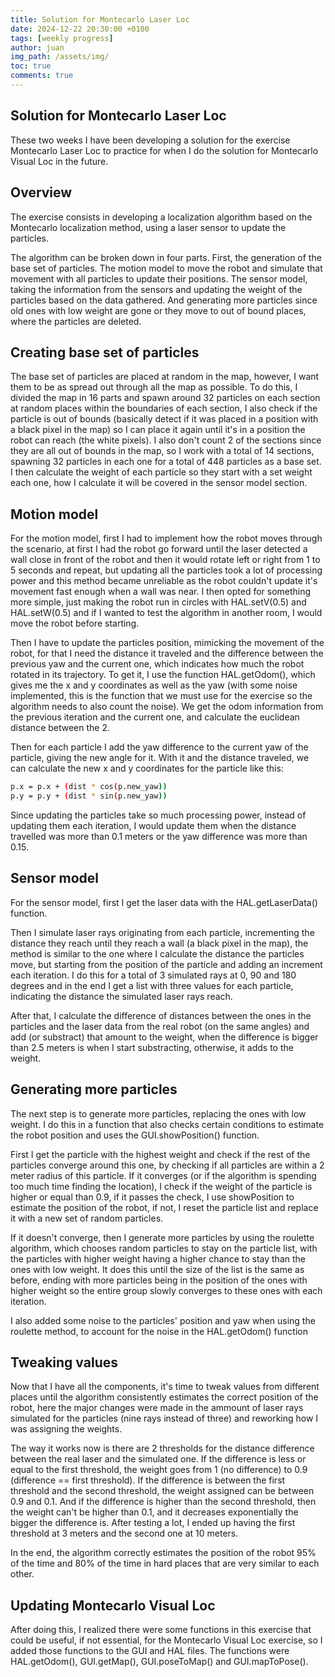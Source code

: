 ```yaml
---
title: Solution for Montecarlo Laser Loc
date: 2024-12-22 20:30:00 +0100
tags: [weekly progress]
author: juan
img_path: /assets/img/
toc: true
comments: true
---
```


## Solution for Montecarlo Laser Loc

These two weeks I have been developing a solution for the exercise Montecarlo Laser Loc to practice for when I do the solution for Montecarlo Visual Loc in the future.

## Overview

The exercise consists in developing a localization algorithm based on the Montecarlo localization method, using a laser sensor to update the particles.

The algorithm can be broken down in four parts. First, the generation of the base set of particles. The motion model to move the robot and simulate that movement with all particles to update their positions. The sensor model, taking the information from the sensors and updating the weight of the particles based on the data gathered. And generating more particles since old ones with low weight are gone or they move to out of bound places, where the particles are deleted.

## Creating base set of particles

The base set of particles are placed at random in the map, however, I want them to be as spread out through all the map as possible. To do this, I divided the map in 16 parts and spawn around 32 particles on each section at random places within the boundaries of each section, I also check if the particle is out of bounds (basically detect if it was placed in a position with a black pixel in the map) so I can place it again until it's in a position the robot can reach (the white pixels). I also don't count 2 of the sections since they are all out of bounds in the map, so I work with a total of 14 sections, spawning 32 particles in each one for a total of 448 particles as a base set. I then calculate the weight of each particle so they start with a set weight each one, how I calculate it will be covered in the sensor model section.

## Motion model

For the motion model, first I had to implement how the robot moves through the scenario, at first I had the robot go forward until the laser detected a wall close in front of the robot and then it would rotate left or right from 1 to 5 seconds and repeat, but updating all the particles took a lot of processing power and this method became unreliable as the robot couldn't update it's movement fast enough when a wall was near. I then opted for something more simple, just making the robot run in circles with HAL.setV(0.5) and HAL.setW(0.5) and if I wanted to test the algorithm in another room, I would move the robot before starting.

Then I have to update the particles position, mimicking the movement of the robot, for that I need the distance it traveled and the difference between the previous yaw and the current one, which indicates how much the robot rotated in its trajectory. To get it, I use the function HAL.getOdom(), which gives me the x and y coordinates as well as the yaw (with some noise implemented, this is the function that we must use for the exercise so the algorithm needs to also count the noise). We get the odom information from the previous iteration and the current one, and calculate the euclidean distance between the 2.

Then for each particle I add the yaw difference to the current yaw of the particle, giving the new angle for it. With it and the distance traveled, we can calculate the new x and y coordinates for the particle like this:

```bash
p.x = p.x + (dist * cos(p.new_yaw))
p.y = p.y + (dist * sin(p.new_yaw))
```

Since updating the particles take so much processing power, instead of updating them each iteration, I would update them when the distance travelled was more than 0.1 meters or the yaw difference was more than 0.15.

## Sensor model

For the sensor model, first I get the laser data with the HAL.getLaserData() function.

Then I simulate laser rays originating from each particle, incrementing the distance they reach until they reach a wall (a black pixel in the map), the method is similar to the one where I calculate the distance the particles move, but starting from the position of the particle and adding an increment each iteration. I do this for a total of 3 simulated rays at 0, 90 and 180 degrees and in the end I get a list with three values for each particle, indicating the distance the simulated laser rays reach.

After that, I calculate the difference of distances between the ones in the particles and the laser data from the real robot (on the same angles) and add (or substract) that amount to the weight, when the difference is bigger than 2.5 meters is when I start substracting, otherwise, it adds to the weight.

## Generating more particles

The next step is to generate more particles, replacing the ones with low weight. I do this in a function that also checks certain conditions to estimate the robot position and uses the GUI.showPosition() function.

First I get the particle with the highest weight and check if the rest of the particles converge around this one, by checking if all particles are within a 2 meter radius of this particle. If it converges (or if the algorithm is spending too much time finding the location), I check if the weight of the particle is higher or equal than 0.9, if it passes the check, I use showPosition to estimate the position of the robot, if not, I reset the particle list and replace it with a new set of random particles.

If it doesn't converge, then I generate more particles by using the roulette algorithm, which chooses random particles to stay on the particle list, with the particles with higher weight having a higher chance to stay than the ones with low weight. It does this until the size of the list is the same as before, ending with more particles being in the position of the ones with higher weight so the entire group slowly converges to these ones with each iteration.

I also added some noise to the particles' position and yaw when using the roulette method, to account for the noise in the HAL.getOdom() function

## Tweaking values

Now that I have all the components, it's time to tweak values from different places until the algorithm consistently estimates the correct position of the robot, here the major changes were made in the ammount of laser rays simulated for the particles (nine rays instead of three) and reworking how I was assigning the weights.

The way it works now is there are 2 thresholds for the distance difference between the real laser and the simulated one. If the difference is less or equal to the first threshold, the weight goes from 1 (no difference) to 0.9 (difference == first threshold). If the difference is between the first threshold and the second threshold, the weight assigned can be between 0.9 and 0.1. And if the difference is higher than the second threshold, then the weight can't be higher than 0.1, and it decreases exponentially the bigger the difference is. After testing a lot, I ended up having the first threshold at 3 meters and the second one at 10 meters.

In the end, the algorithm correctly estimates the position of the robot 95% of the time and 80% of the time in hard places that are very similar to each other.

## Updating Montecarlo Visual Loc

After doing this, I realized there were some functions in this exercise that could be useful, if not essential, for the Montecarlo Visual Loc exercise, so I added those functions to the GUI and HAL files. The functions were HAL.getOdom(), GUI.getMap(), GUI.poseToMap() and GUI.mapToPose().
